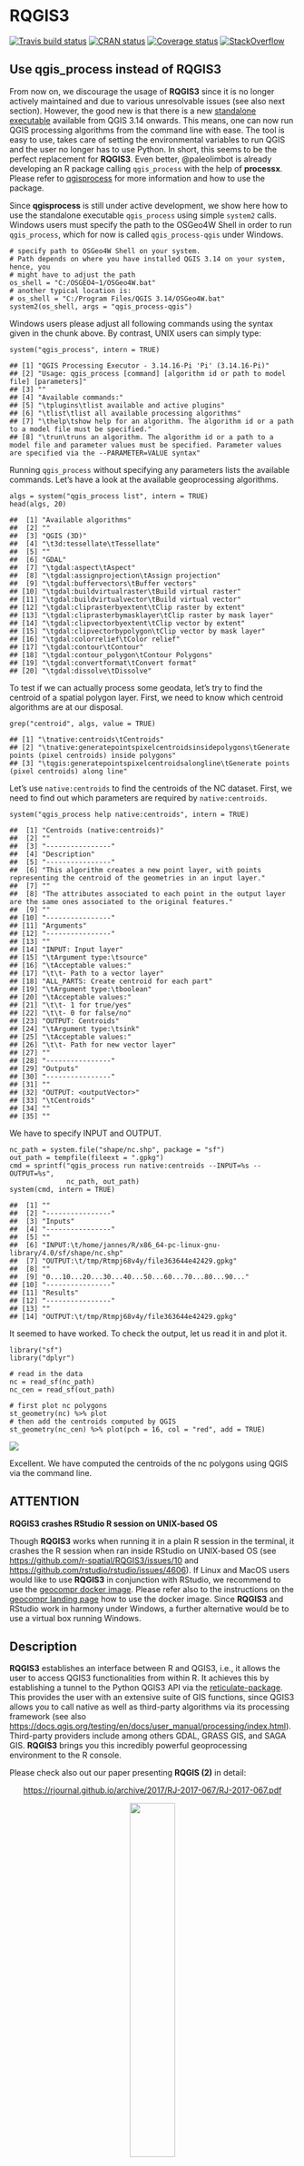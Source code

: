 
RQGIS3
======

[![Travis build
status](https://travis-ci.org/jannes-m/RQGIS3.svg?branch=master)](https://travis-ci.org/jannes-m/RQGIS3)
[![CRAN
status](https://www.r-pkg.org/badges/version/RQGIS3)](https://cran.r-project.org/package=RQGIS3)
[![Coverage
status](https://codecov.io/gh/jannes-m/RQGIS3/branch/master/graph/badge.svg)](https://codecov.io/github/jannes-m/RQGIS3?branch=master)
[![StackOverflow](https://img.shields.io/badge/stackoverflow-rqgis-orange.svg)](https://stackoverflow.com/questions/tagged/rqgis)

Use qgis\_process instead of RQGIS3
-----------------------------------

From now on, we discourage the usage of **RQGIS3** since it is no longer
actively maintained and due to various unresolvable issues (see also
next section). However, the good new is that there is a new [standalone
executable](https://github.com/qgis/QGIS/pull/34617) available from QGIS
3.14 onwards. This means, one can now run QGIS processing algorithms
from the command line with ease. The tool is easy to use, takes care of
setting the environmental variables to run QGIS and the user no longer
has to use Python. In short, this seems to be the perfect replacement
for **RQGIS3**. Even better, @paleolimbot is already developing an R
package calling `qgis_process` with the help of **processx**. Please
refer to [qgisprocess](https://github.com/paleolimbot/qgisprocess) for
more information and how to use the package.

Since **qgisprocess** is still under active development, we show here
how to use the standalone executable `qgis_process` using simple
`system2` calls. Windows users must specify the path to the OSGeo4W
Shell in order to run `qgis_process`, which for now is called
`qgis_process-qgis` under Windows.

    # specify path to OSGeo4W Shell on your system.
    # Path depends on where you have installed QGIS 3.14 on your system, hence, you
    # might have to adjust the path
    os_shell = "C:/OSGEO4~1/OSGeo4W.bat"
    # another typical location is:
    # os_shell = "C:/Program Files/QGIS 3.14/OSGeo4W.bat"
    system2(os_shell, args = "qgis_process-qgis")

Windows users please adjust all following commands using the syntax
given in the chunk above. By contrast, UNIX users can simply type:

    system("qgis_process", intern = TRUE)

    ## [1] "QGIS Processing Executor - 3.14.16-Pi 'Pi' (3.14.16-Pi)"                                                                                                                     
    ## [2] "Usage: qgis_process [command] [algorithm id or path to model file] [parameters]"                                                                                             
    ## [3] ""                                                                                                                                                                            
    ## [4] "Available commands:"                                                                                                                                                         
    ## [5] "\tplugins\tlist available and active plugins"                                                                                                                                
    ## [6] "\tlist\tlist all available processing algorithms"                                                                                                                            
    ## [7] "\thelp\tshow help for an algorithm. The algorithm id or a path to a model file must be specified."                                                                           
    ## [8] "\trun\truns an algorithm. The algorithm id or a path to a model file and parameter values must be specified. Parameter values are specified via the --PARAMETER=VALUE syntax"

Running `qgis_process` without specifying any parameters lists the
available commands. Let’s have a look at the available geoprocessing
algorithms.

    algs = system("qgis_process list", intern = TRUE)
    head(algs, 20)

    ##  [1] "Available algorithms"                                   
    ##  [2] ""                                                       
    ##  [3] "QGIS (3D)"                                              
    ##  [4] "\t3d:tessellate\tTessellate"                            
    ##  [5] ""                                                       
    ##  [6] "GDAL"                                                   
    ##  [7] "\tgdal:aspect\tAspect"                                  
    ##  [8] "\tgdal:assignprojection\tAssign projection"             
    ##  [9] "\tgdal:buffervectors\tBuffer vectors"                   
    ## [10] "\tgdal:buildvirtualraster\tBuild virtual raster"        
    ## [11] "\tgdal:buildvirtualvector\tBuild virtual vector"        
    ## [12] "\tgdal:cliprasterbyextent\tClip raster by extent"       
    ## [13] "\tgdal:cliprasterbymasklayer\tClip raster by mask layer"
    ## [14] "\tgdal:clipvectorbyextent\tClip vector by extent"       
    ## [15] "\tgdal:clipvectorbypolygon\tClip vector by mask layer"  
    ## [16] "\tgdal:colorrelief\tColor relief"                       
    ## [17] "\tgdal:contour\tContour"                                
    ## [18] "\tgdal:contour_polygon\tContour Polygons"               
    ## [19] "\tgdal:convertformat\tConvert format"                   
    ## [20] "\tgdal:dissolve\tDissolve"

To test if we can actually process some geodata, let’s try to find the
centroid of a spatial polygon layer. First, we need to know which
centroid algorithms are at our disposal.

    grep("centroid", algs, value = TRUE)

    ## [1] "\tnative:centroids\tCentroids"                                                                         
    ## [2] "\tnative:generatepointspixelcentroidsinsidepolygons\tGenerate points (pixel centroids) inside polygons"
    ## [3] "\tqgis:generatepointspixelcentroidsalongline\tGenerate points (pixel centroids) along line"

Let’s use `native:centroids` to find the centroids of the NC dataset.
First, we need to find out which parameters are required by
`native:centroids`.

    system("qgis_process help native:centroids", intern = TRUE)

    ##  [1] "Centroids (native:centroids)"                                                                                        
    ##  [2] ""                                                                                                                    
    ##  [3] "----------------"                                                                                                    
    ##  [4] "Description"                                                                                                         
    ##  [5] "----------------"                                                                                                    
    ##  [6] "This algorithm creates a new point layer, with points representing the centroid of the geometries in an input layer."
    ##  [7] ""                                                                                                                    
    ##  [8] "The attributes associated to each point in the output layer are the same ones associated to the original features."  
    ##  [9] ""                                                                                                                    
    ## [10] "----------------"                                                                                                    
    ## [11] "Arguments"                                                                                                           
    ## [12] "----------------"                                                                                                    
    ## [13] ""                                                                                                                    
    ## [14] "INPUT: Input layer"                                                                                                  
    ## [15] "\tArgument type:\tsource"                                                                                            
    ## [16] "\tAcceptable values:"                                                                                                
    ## [17] "\t\t- Path to a vector layer"                                                                                        
    ## [18] "ALL_PARTS: Create centroid for each part"                                                                            
    ## [19] "\tArgument type:\tboolean"                                                                                           
    ## [20] "\tAcceptable values:"                                                                                                
    ## [21] "\t\t- 1 for true/yes"                                                                                                
    ## [22] "\t\t- 0 for false/no"                                                                                                
    ## [23] "OUTPUT: Centroids"                                                                                                   
    ## [24] "\tArgument type:\tsink"                                                                                              
    ## [25] "\tAcceptable values:"                                                                                                
    ## [26] "\t\t- Path for new vector layer"                                                                                     
    ## [27] ""                                                                                                                    
    ## [28] "----------------"                                                                                                    
    ## [29] "Outputs"                                                                                                             
    ## [30] "----------------"                                                                                                    
    ## [31] ""                                                                                                                    
    ## [32] "OUTPUT: <outputVector>"                                                                                              
    ## [33] "\tCentroids"                                                                                                         
    ## [34] ""                                                                                                                    
    ## [35] ""

We have to specify INPUT and OUTPUT.

    nc_path = system.file("shape/nc.shp", package = "sf")
    out_path = tempfile(fileext = ".gpkg")
    cmd = sprintf("qgis_process run native:centroids --INPUT=%s --OUTPUT=%s",
                  nc_path, out_path)
    system(cmd, intern = TRUE)

    ##  [1] ""                                                                      
    ##  [2] "----------------"                                                      
    ##  [3] "Inputs"                                                                
    ##  [4] "----------------"                                                      
    ##  [5] ""                                                                      
    ##  [6] "INPUT:\t/home/jannes/R/x86_64-pc-linux-gnu-library/4.0/sf/shape/nc.shp"
    ##  [7] "OUTPUT:\t/tmp/Rtmpj68v4y/file363644e42429.gpkg"                        
    ##  [8] ""                                                                      
    ##  [9] "0...10...20...30...40...50...60...70...80...90..."                     
    ## [10] "----------------"                                                      
    ## [11] "Results"                                                               
    ## [12] "----------------"                                                      
    ## [13] ""                                                                      
    ## [14] "OUTPUT:\t/tmp/Rtmpj68v4y/file363644e42429.gpkg"

It seemed to have worked. To check the output, let us read it in and
plot it.

    library("sf")
    library("dplyr")

    # read in the data
    nc = read_sf(nc_path)
    nc_cen = read_sf(out_path)

    # first plot nc polygons
    st_geometry(nc) %>% plot
    # then add the centroids computed by QGIS
    st_geometry(nc_cen) %>% plot(pch = 16, col = "red", add = TRUE)

![](README_files/figure-gfm/unnamed-chunk-7-1.png)<!-- -->

Excellent. We have computed the centroids of the nc polygons using QGIS
via the command line.

ATTENTION
---------

**RQGIS3 crashes RStudio R session on UNIX-based OS**

Though **RQGIS3** works when running it in a plain R session in the
terminal, it crashes the R session when ran inside RStudio on UNIX-based
OS (see
<a href="https://github.com/r-spatial/RQGIS3/issues/10" class="uri">https://github.com/r-spatial/RQGIS3/issues/10</a>
and
<a href="https://github.com/rstudio/rstudio/issues/4606" class="uri">https://github.com/rstudio/rstudio/issues/4606</a>).
If Linux and MacOS users would like to use **RQGIS3** in conjunction
with RStudio, we recommend to use the [geocompr docker
image](https://hub.docker.com/r/robinlovelace/geocompr/). Please refer
also to the instructions on the [geocompr landing
page](https://github.com/robinlovelace/geocompr#running-geocompr-code-in-docker)
how to use the docker image. Since **RQGIS3** and RStudio work in
harmony under Windows, a further alternative would be to use a virtual
box running Windows.

Description
-----------

**RQGIS3** establishes an interface between R and QGIS3, i.e., it allows
the user to access QGIS3 functionalities from within R. It achieves this
by establishing a tunnel to the Python QGIS3 API via the
[reticulate-package](https://github.com/rstudio/reticulate). This
provides the user with an extensive suite of GIS functions, since QGIS3
allows you to call native as well as third-party algorithms via its
processing framework (see also
<https://docs.qgis.org/testing/en/docs/user_manual/processing/index.html>).
Third-party providers include among others GDAL, GRASS GIS, and SAGA
GIS. **RQGIS3** brings you this incredibly powerful geoprocessing
environment to the R console.

Please check also out our paper presenting **RQGIS (2)** in detail:

<div style="text-align:center">

<a href = "https://rjournal.github.io/archive/2017/RJ-2017-067/RJ-2017-067.pdf">https://rjournal.github.io/archive/2017/RJ-2017-067/RJ-2017-067.pdf</a>

</div>

<p align="center">
<img src="https://raw.githubusercontent.com/jannes-m/RQGIS/master/figures/r_qgis_puzzle.png" width="40%"/>
</p>

The main advantages of **RQGIS3** are:

1.  It provides access to QGIS3 functionalities. Thereby, it calls the
    Python QGIS3 API but R users can stay in their programming
    environment of choice without having to touch Python3.
2.  It offers a broad suite of geoalgorithms making it possible to solve
    most GIS problems.
3.  R users can use just one package (**RQGIS3**) instead of using
    **RSAGA** and **rgrass7** to access SAGA and GRASS functions. This,
    however, does not mean that **RSAGA** and **rgrass7** are obsolete
    since both packages offer various other advantages. For instance,
    **RSAGA** provides many user-friendly and ready-to-use GIS functions
    such as `rsaga.slope.asp.curv()` and `multi.focal.function()`.

Package installation
--------------------

In order to run **RQGIS3** properly, you need to download various
third-party software packages. Our vignette should help you with the
download and installation procedures on various platforms (Windows,
Linux, Mac OSX). To access it, use
`vignette("install_guide", package = "RQGIS3")`.

You can install:

<!--
- the latest released version from CRAN with:


```r
install.packages("RQGIS3")
```
-->

-   the latest **RQGIS3** development version from Github with:

<!-- -->

    remotes::install_github("jannes-m/RQGIS3")

Usage
-----

Subsequently, we will show you a typical workflow of how to use
**RQGIS3**. Basically, we will follow the steps also described in the
[QGIS
documentation](https://docs.qgis.org/testing/en/docs/user_manual/processing/console.html).
In our first and very simple example we simply would like to retrieve
the centroid coordinates of a spatial polygon object. First, we will
download the administrative areas of Germany using the **raster**
package.

    # attach packages
    library("raster")
    library("rgdal")

    # download German administrative areas 
    ger = getData(name = "GADM", country = "DEU", level = 1)
    # ger is of class "SpatialPolygonsDataFrame"

Now that we have a spatial object, we can move on to using **RQGIS3**.
First of all, we need to specify all the paths necessary to run the
QGIS-API. Fortunately, `set_env()` does this for us (assuming that QGIS
and all necessary dependencies were installed correctly). The only thing
we need to do is: specify the root path to the QGIS-installation. If you
do not specify a path, `set_env()` tries to find the
OSGeo4W-installation first in the ‘C:/OSGeo4W’-folders. If this is
unsuccessful, it will search your C: drive though this might take a
while. If you are running **RQGIS3** under Linux or on a Mac,
`set_env()` assumes that your root path is `/usr` and
`/applications/QGIS.app/Contents`, respectively. Please note, that most
of the **RQGIS3** functions, you are likely to work with (such as
`find_algorithms()`, `get_args_man()` and `run_qgis()`), require the
output list (as returned by `set_env()`) containing the paths to the
various installations necessary to run QGIS3 from within R. This is why,
`set_env()` caches its result in a temporary folder, and loads it back
into R when called again (to overwrite an existing cache, set parameter
`new` to `TRUE`).

    # attach RQGIS3
    library("RQGIS3")

    # set the environment, i.e. specify all the paths necessary to run QGIS from 
    # within R
    set_env()
    # under Windows set_env would be much faster if you specify the root path:
    # set_env("C:/OSGeo4W~1")


    ## $root
    ## [1] "C:\\OSGeo4W64"
    ##
    ## $qgis_prefix_path
    ## [1] "C:\\OSGeo4W64\\apps\\qgis"
    ##
    ## $python_plugins
    ## [1] "C:\\OSGeo4W64\\apps\\qgis\\python\\plugins"

Next, `open_app()` establishes a tunnel to the Python QGIS3 API which
naturally is the basis of any QGIS3 geoprocessing from within R.

    open_app()

Internally, `open_app()` first sets all necessary paths with the help of
`set_env()` (among others the path to the QGIS Python binary) to run
QGIS3, and secondly opens a QGIS3 application with the help of
[reticulate](https://github.com/rstudio/reticulate). `open_app()` is run
automatically by all **RQGIS3** functions that need access to the QGIS3
Python API. [1]

Next, we would like to find a QGIS3 geoalgorithm that is able to compute
the centroids of a polygon vector layer. To do so, we use
`find_algorithms()`. Here, we look for a geoalgorithm that contains the
word `centroid` in its short description.  
Note that `search_term` also accepts regular expressions.

    find_algorithms(search_term = "centroid", name_only = TRUE)

    #>[1] "native:centroids"
    #>[2] "qgis:generatepointspixelcentroidsalongline"     
    #>[3] "qgis:generatepointspixelcentroidsinsidepolygons"
    #>[4] "saga:polygoncentroids"  

This returns four functions we could use. Here, we’ll choose the QGIS3
function named `native:centroids`. Subsequently, we would like to know
how we can use it, i.e., which function parameters we need to specify.

    get_usage(alg = "native:centroids")

    #> Centroids (native:centroids)
    #> 
    #> This algorithm creates a new point layer
    #> with points representing the centroid of the geometries in an input layer.
    #> 
    #> The attributes associated to each point in the output layer are the same ones associated to the original features.
    #> 
    #> 
    #> ----------------
    #> Input parameters
    #> ----------------
    #> 
    #> INPUT: Input layer
    #> 
    #>  Parameter type: QgsProcessingParameterFeatureSource
    #> 
    #>  Accepted data types:
    #>      - str: layer ID
    #>      - str: layer name
    #>      - str: layer source
    #>      - QgsProcessingFeatureSourceDefinition
    #>      - QgsProperty
    #>      - QgsVectorLayer
    #> 
    #> ALL_PARTS: Create point on surface for each part
    #> 
    #>  Parameter type: QgsProcessingParameterBoolean
    #> 
    #>  Accepted data types:
    #>      - bool
    #>      - int
    #>      - str
    #>      - QgsProperty
    #> 
    #> OUTPUT: Centroids
    #> 
    #>  Parameter type: QgsProcessingParameterFeatureSink
    #>
    #>  Accepted data types:
    #>      - str: destination vector file
    #> e.g. d:/test.shp
    #>      - str: memory: to store result in temporary memory layer
    #>      - str: using vector provider ID prefix and destination URI
    #> e.g. postgres:... to store result in PostGIS table
    #>      - QgsProcessingOutputLayerDefinition
    #>      - QgsProperty
    #> 
    #> ----------------
    #> Outputs
    #> ----------------
    #> 
    #> OUTPUT:  <QgsProcessingOutputVectorLayer>
    #>  Centroids

Consequently `native:centroids` only expects a parameter called `INPUT`,
i.e., the path to a spatial polygon file whose centroid coordinates we
wish to extract, and a parameter called `OUTPUT`, i.e., the path to the
output spatial object. Since it would be tedious to specify manually
each and every function argument, especially if a function expects more
than two or three arguments, we have written a convenience function,
named `get_args_man()`, that retrieves all function parameters, and the
respective default values as arguments for a given QGIS geoalgorithm. It
returns these values in the form of a list. If a function argument lets
you choose between several options (drop-down menu in a GUI), setting
`get_arg_man()`’s `options`-argument to `TRUE` makes sure that the first
option will be selected (QGIS GUI behavior). For example,
`qgis:addfieldtoattributestable` has three options for the
`FIELD_TYPE`-parameter, namely integer, float and string. Setting
`options` to `TRUE` means that the field type of your new column will be
of type integer.

    params = get_args_man(alg = "native:centroids")
    params
    #>$INPUT
    #>[1] "None"
    #>
    #>$ALL_PARTS
    #>[1] "False"
    #>
    #>$OUTPUT
    #>[1] "None"

In our case, `native:centroids` has only two function arguments and no
default values. Naturally, we need to specify manually our input and
output layer. We can do so in two ways. Either we use directly our
parameter-argument list…

    params$INPUT = ger
    params$OUTPUT = file.path(tempdir(), "ger_coords.shp")
    out = run_qgis(alg = "native:centroids",
                   params = params,
                   load_output = TRUE)
    #>$OUTPUT
    #>[1] "/tmp/RtmpC6SKby/ger_coords.shp"

… or we can use R named arguments in `run_qgis()`

    out = run_qgis(alg = "native:centroids",
                   INPUT = ger,
                   OUTPUT = file.path(tempdir(), "ger_coords.shp"),
                   load_output = TRUE)
    #>$OUTPUT
    #>[1] "/tmp/RtmpC6SKby/ger_coords.shp"

Please note that our `INPUT` is a spatial object residing in R’s global
environment. Of course, you can also use a path to specify `INPUT`
(e.g. “ger.shp”) which is the better option if your data is already
somewhere stored on your hard drive. Finally, `run_qgis()` calls the
QGIS API to run the specified geoalgorithm with the corresponding
function arguments. Since we set `load_output` to `TRUE`, `run_qgis()`
automatically loads the QGIS output back into R (`sf`-objects in the
case of vector data and `raster`-objects in the case of raster data).
Naturally, we would like to check if the result meets our expectations.

    # first, plot the federal states of Germany
    plot(ger)
    # next plot the centroids created by QGIS
    plot(out$geometry, pch = 21, add = TRUE, bg = "lightblue", col = "black")

<p align="center">
<img src="https://raw.githubusercontent.com/jannes-m/RQGIS/master/https://raw.githubusercontent.com/jannes-m/RQGIS/master/figures/10_plot_ger.png" width="60%"/>
</p>

Of course, this is a very simple example. We could have achieved the
same using `sf::st_as_sf(ger) %>% sf::st_centroid()`. For a more
detailed introduction to **RQGIS3** and more complex examples have a
look at our paper:

<div style="text-align:center">

<a href = "https://rjournal.github.io/archive/2017/RJ-2017-067/RJ-2017-067.pdf">https://rjournal.github.io/archive/2017/RJ-2017-067/RJ-2017-067.pdf</a>

</div>

macOS
-----

The following setup works to execute `find_algorithms()` on macOS
10.14.6 (Mojave).

Installed from `homebrew/osgeo4mac`:

-   osgeo-qgis (v3.8.0)
-   osgeo-gdal (v2.4.1)
-   osgeo-gdal-python (v2.4.1)
-   spatialindex (v1.9.0)
-   <a href="mailto:osgeo-proj@5" class="email">osgeo-proj@5</a> (soft
    linked
    `ln -s /usr/local/opt/osgeo-proj/lib/libproj.15.dylib /usr/local/opt/osgeo-proj/lib/libproj.13.dylib`)

When running `open_app()` you’ll see a bunch of warnings but you should
be able to run `find_algorithms()`.

The current `osgeo-qgis` formula does not work with gdal v3.0 even
though the latter is the latest version of `osgeo-gdal`.

[1]  Please note that the Python tunnel can only be closed by starting a
new R session (see <https://github.com/rstudio/reticulate/issues/27>).
On the one hand, this means that we only have to set up the Python
environment once and consequently subsequent processing is faster.
Additionally, you can use your own Python commands to customize
**RQGIS3** as you like. On the other hand, it also means that once you
have run `open_app()` for the first time, you have to stay with the
chosen QGIS3 (LTR or developer version) and corresponding Python (Python
3) version for this session.
